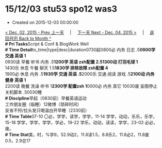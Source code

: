 # 15/12/03 stu53 spo12 was3

* Created on 2015-12-03 00:00:00

[&lt; Dec. 02, 2015 - Prev 上一天](d02.md)     \|     [下一天 Next - Dec. 04, 2015 &gt;](d04.md)     \|     [返回月历 Back to Month ^](index.md)   
**\# Pri Tasks**Script & Conf & BlogWork Well  
**\# Time Detail**to\_time\|type\|desc\|duration0730起0800必 内务 日志 .5**0900学 交通 英语 1**  
0930读 早餐 听书 内务 .5**1200学 英语 zsh配置 2.51300动 打羽毛球 1**  
1430乐 休息 午餐 聊天 1.5**1830学 排除故障 zsh配置 4**  
1900必 休息 内务 .5**1930学 交通 英语 .5**2000乐 交通 阅读 游戏 .5**2100动 内务 健身 英语 1**  
2200读 晚餐 洗澡 听书 1**2300学 配置zsh 1**0000必 内务 其它 10030废 妄图停止关机脚本 .50030睡  
**\# Discipline**早起（0830前）早餐英语运动  
工作朋友圈（临睡）12微博（琐碎时间）  
反省不捋/拉头发只喝温白开早睡（2330前）  
**\# Time Table**07-10 〇必，学学，读学，学学，11-14 学学，动动，乐乐，乐学，15-18 学学，学学，学学，学必，19-22 学乐，动动，读读，学学，23-02 必必，废。  
**\# Time Stat**类，时，%学9，52.9动2，11.8读1.5，8.8乐2，11.8必2，11.8废0.5，2.9总17

